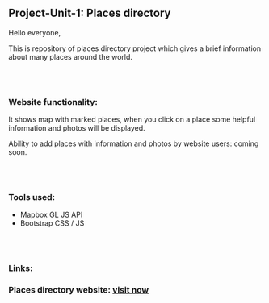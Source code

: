 <h2>Project-Unit-1: Places directory</h2>
<p>Hello everyone,</p>
<p>  This is repository of places directory project which gives a brief information about many places around the world.</p>
<br><br>
<h3>Website functionality:</h3>

<p>  It shows map with marked places, when you click on a place some helpful information and photos will be displayed.</p>

<p>  Ability to add places with information and photos by website users: coming soon.<p>
<br><br>
<h3>Tools used:</h3>
    <ul>
    <li>Mapbox GL JS API</li>
    <li>Bootstrap CSS / JS</li>
    </ul>
<br><br>
<h3>Links:<h3>

<p>Places directory website: <a href="https://ashraf-tq.github.io/places_directory/">visit now</a></p>
